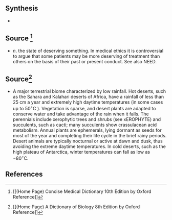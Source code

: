 ## Synthesis
- 
## Source [^1]
- $n$. the state of deserving something. In medical ethics it is controversial to argue that some patients may be more deserving of treatment than others on the basis of their past or present conduct. See also NEED.
## Source[^2]
- A major terrestrial biome characterized by low rainfall. Hot deserts, such as the Sahara and Kalahari deserts of Africa, have a rainfall of less than 25 cm a year and extremely high daytime temperatures (in some cases up to $50^{\circ} \mathrm{C}$ ). Vegetation is sparse, and desert plants are adapted to conserve water and take advantage of the rain when it falls. The perennials include xerophytic trees and shrubs (see xEROPHYTE) and succulents, such as cacti; many succulents show crassulacean acid metabolism. Annual plants are ephemerals, lying dormant as seeds for most of the year and completing their life cycle in the brief rainy periods. Desert animals are typically nocturnal or active at dawn and dusk, thus avoiding the extreme daytime temperatures. In cold deserts, such as the high plateau of Antarctica, winter temperatures can fall as low as $-80^{\circ} \mathrm{C}$.
## References

[^1]: [[(Home Page) Concise Medical Dictionary 10th Edition by Oxford Reference]]
[^2]: [[(Home Page) A Dictionary of Biology 8th Edition by Oxford Reference]]
